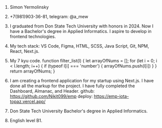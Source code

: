 1. Simon Yermolinsky
2. +7(981)903-36-81, telegram: @a_mew
3. I graduated from Don State Tech University with honors in 2024. Now I have a Bachelor's degree in Applied Informatics. I aspire to develop in frontend technologies.
4. My tech stack: VS Code, Figma, HTML, SCSS, Java Script, Git, NPM, React, Next.js. 
5. My 7 kyu code.
    function filter_list(l) {
    let arrayOfNums = []; 
    for (let i = 0; i < l.length; i++) {
        if (typeof l[i] === 'number') {
            arrayOfNums.push(l[i])
        } 
    }
    return arrayOfNums;
    }

6. I am creating a frontend application for my startup using Next.js. I have done all the markup for the project. I have fully completed the Dashboard, Almanac, and Header. 
    github: https://github.com/Nikit099/emp deploy: https://emp-iota-topaz.vercel.app/
7. Don State Tech University Bachelor's degree in Applied Informatics.
8. English level В1.